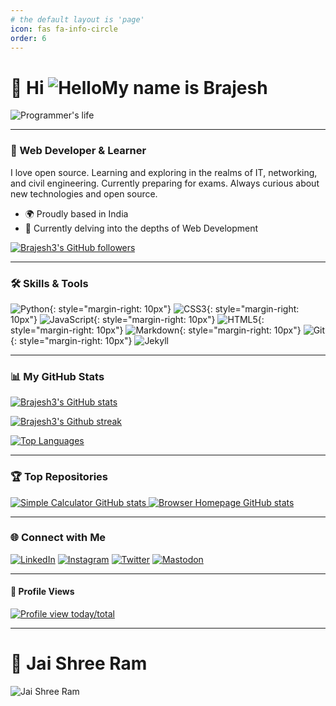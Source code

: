 ```yaml
---
# the default layout is 'page'
icon: fas fa-info-circle
order: 6
---
```


# 🚀 Hi ![Hello](https://user-images.githubusercontent.com/18350557/176309783-0785949b-9127-417c-8b55-ab5a4333674e.gif)My name is Brajesh
![Programmer's life](https://i.giphy.com/f3iwJFOVOwuy7K6FFw.webp)

-----------------------
### 🌟 Web Developer & Learner

I love open source. Learning and exploring in the realms of IT, networking, and civil engineering. Currently preparing for exams. Always curious about new technologies and open source.

* 🌍 Proudly based in India
* 🧠 Currently delving into the depths of Web Development

<a href="https://www.github.com/Brajesh3" target="_blank" rel="noreferrer">
  <img src="https://img.shields.io/github/followers/Brajesh3?logo=github&style=for-the-badge&color=facc15&labelColor=000000"
    alt="Brajesh3's GitHub followers"
  />
</a>

--------------------------
### 🛠️ Skills & Tools

![Python](https://img.shields.io/static/v1?style=for-the-badge&message=Python&color=3776AB&logo=Python&logoColor=FFFFFF&label=){: style="margin-right: 10px"}
![CSS3](https://img.shields.io/static/v1?style=for-the-badge&message=CSS3&color=1572B6&logo=CSS3&logoColor=FFFFFF&label=){: style="margin-right: 10px"}
![JavaScript](https://img.shields.io/badge/Javascript-F7DF1E?logo=javascript&logoColor=black&style=for-the-badge){: style="margin-right: 10px"}
![HTML5](https://img.shields.io/static/v1?style=for-the-badge&message=HTML5&color=E34F26&logo=HTML5&logoColor=FFFFFF&label=){: style="margin-right: 10px"}
![Markdown](https://img.shields.io/static/v1?style=for-the-badge&message=Markdown&color=FFFFFF&logo=Markdown&logoColor=000000&label=){: style="margin-right: 10px"}
![Git](https://img.shields.io/static/v1?style=for-the-badge&message=Git&color=F05032&logo=Git&logoColor=FFFFFF&label=){: style="margin-right: 10px"}
![Jekyll](https://img.shields.io/static/v1?style=for-the-badge&message=Jekyll&color=CC0000&logo=Jekyll&logoColor=FFFFFF&label=)

----------------------------
### 📊 My GitHub Stats

<a href="https://www.github.com/Brajesh3"><img src="https://github-readme-stats.vercel.app/api?username=Brajesh3&show_icons=true&hide=&count_private=true&title_color=a855f7&text_color=84cc16&icon_color=facc15&bg_color=000000&hide_border=true&show_icons=true" alt="Brajesh3's GitHub stats" /></a>

<a href="https://www.github.com/Brajesh3"><img src="https://github-readme-streak-stats.herokuapp.com/?user=Brajesh3&stroke=84cc16&background=000000&ring=a855f7&fire=a855f7&currStreakNum=84cc16&currStreakLabel=a855f7&sideNums=84cc16&sideLabels=84cc16&dates=84cc16&hide_border=true" alt="Brajesh3's Github streak" /></a>

<a href="https://github.com/Brajesh3" align="left"><img src="https://github-readme-stats.vercel.app/api/top-langs/?username=Brajesh3&langs_count=10&title_color=a855f7&text_color=84cc16&icon_color=facc15&bg_color=000000&hide_border=true&locale=en&custom_title=Top%20%Languages" alt="Top Languages" /></a>

-----------------------------
### 🏆 Top Repositories
<div class="image-container">
  <a href="https://github.com/Brajesh3/Simple_Calculator">
    <img src="https://github-readme-stats.vercel.app/api/pin/?username=Brajesh3&repo=Simple_Calculator&title_color=a855f7&text_color=84cc16&icon_color=facc15&bg_color=000000&hide_border=true&locale=en"
         alt="Simple Calculator GitHub stats"
    />
  </a>
  <a href="https://github.com/Brajesh3/Browser_homepage">
    <img src="https://github-readme-stats.vercel.app/api/pin/?username=Brajesh3&repo=Browser_homepage&title_color=a855f7&text_color=84cc16&icon_color=facc15&bg_color=000000&hide_border=true&locale=en"
         alt="Browser Homepage GitHub stats"
    />
  </a>
</div>

---------------------------
### 🌐 Connect with Me
[![LinkedIn](https://img.shields.io/badge/LinkedIn-Connect-blue?style=for-the-badge&logo=linkedin)](https://www.linkedin.com/in/brajesh-kumar-056b75277)
[![Instagram](https://img.shields.io/badge/Instagram-Follow-ff69b4?style=for-the-badge&logo=instagram)](https://www.instagram.com/brajesh_kr3)
[![Twitter](https://img.shields.io/badge/Twitter-Follow-1DA1F2?style=for-the-badge&logo=twitter)](https://www.twitter.com/Brajesh_kr3)
[![Mastodon](https://img.shields.io/badge/Mastodon-Follow-2b90d9?style=for-the-badge&logo=mastodon)](https://mastodon.social/@Looter_)

------------------------------
#### 👀 Profile Views
[![Profile view today/total](https://hits.seeyoufarm.com/api/count/incr/badge.svg?url=https%3A%2F%2Fgithub.com%2Fbrajesh3%2Fbrajesh3&count_bg=%23B800FF&title_bg=%23000000&icon=&icon_color=%23E7E7E7&title=About%20views%20today%2Ftotal&edge_flat=false)](https://github.com/brajesh3)

---------------------------
# 🚩 Jai Shree Ram
![Jai Shree Ram](https://i.giphy.com/0nl1a9rt1Ep2dIbQJD.webp)